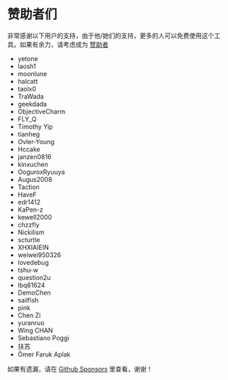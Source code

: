 # 赞助者们

非常感谢以下用户的支持，由于他/她们的支持，更多的人可以免费使用这个工具。如果有余力，请考虑成为 [赞助者](https://immersive-translate.owenyoung.com/donate)

- yetone
- laosh1
- moonlune
- halcatt
- taolx0
- TraWada
- geekdada
- ObjectiveCharm
- FLY_Q
- Timothy Yip
- tianheg
- Ovler-Young
- Hccake
- janzen0816
- kinxuchen
- OoguroxRyuuya
- Augus2008
- Taction
- HaveF
- edr1412
- KaPen-z
- kewell2000
- chzzfly
- Nickilism
- scturtle
- XHXIAIEIN
- weiwei950326
- lovedebug
- tshu-w
- question2u
- lbq81624
- DemoChen
- sailfish
- pink
- Chen Zi
- yuranruo
- Wing CHAN
- Sebastiano Poggi
- 扶苏
- Ömer Faruk Aplak

如果有遗漏，请在 [Github Sponsors](https://github.com/sponsors/theowenyoung/) 里查看，谢谢！
